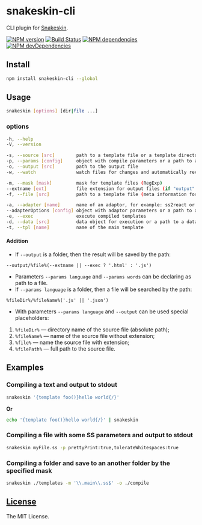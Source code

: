 snakeskin-cli
=============

CLI plugin for [Snakeskin](https://github.com/SnakeskinTpl/Snakeskin).

[![NPM version](http://img.shields.io/npm/v/snakeskin-cli.svg?style=flat)](http://badge.fury.io/js/snakeskin-cli)
[![Build Status](http://img.shields.io/travis/SnakeskinTpl/snakeskin-cli.svg?style=flat&branch=master)](https://travis-ci.org/SnakeskinTpl/snakeskin-cli)
[![NPM dependencies](http://img.shields.io/david/SnakeskinTpl/snakeskin-cli.svg?style=flat)](https://david-dm.org/SnakeskinTpl/snakeskin-cli)
[![NPM devDependencies](http://img.shields.io/david/dev/SnakeskinTpl/snakeskin-cli.svg?style=flat)](https://david-dm.org/SnakeskinTpl/snakeskin-cli#info=devDependencies&view=table)

## Install

```bash
npm install snakeskin-cli --global
```

## Usage

```bash
snakeskin [options] [dir|file ...]
```

### options

```bash
-h, --help
-V, --version

-s, --source [src]        path to a template file or a template directory
-p, --params [config]     object with compile parameters or a path to a config file
-o, --output [src]        path to the output file
-w, --watch               watch files for changes and automatically recompile

-m, --mask [mask]         mask for template files (RegExp)
--extname [ext]           file extension for output files (if "output" is a directory)
-f, --file [src]          path to a template file (meta information for the debugger)

-a, --adapter [name]      name of an adaptor, for example: ss2react or ss2vue
--adapterOptions [config] object with adaptor parameters or a path to a config file
-e, --exec                execute compiled templates
-d, --data [src]          data object for execution or a path to a data file
-t, --tpl [name]          name of the main template
```

#### Addition

* If `--output` is a folder, then the result will be saved by the path:

```
--output/%file%(--extname || --exec ? '.html' : '.js')
```

* Parameters `--params language` and `--params words` can be declaring as path to a file.
* If `--params language` is a folder, then a file will be searched by the path:

```
%fileDir%/%fileName%('.js' || '.json')
```

* With parameters `--params language` and `--output` can be used special placeholders:

1. `%fileDir%` — directory name of the source file (absolute path);
2. `%fileName%` — name of the source file without extension;
3. `%file%` — name the source file with extension;
4. `%filePath%` — full path to the source file.

## Examples
### Compiling a text and output to stdout

```bash
snakeskin '{template foo()}hello world{/}'
```

**Or**

```bash
echo '{template foo()}hello world{/}' | snakeskin
```

### Compiling a file with some SS parameters and output to stdout

```bash
snakeskin myFile.ss -p prettyPrint:true,tolerateWhitespaces:true
```

### Compiling a folder and save to an another folder by the specified mask

```bash
snakeskin ./templates -m '\\.main\\.ss$' -o ./compile
```

## [License](https://github.com/SnakeskinTpl/snakeskin-cli/blob/master/LICENSE)

The MIT License.
